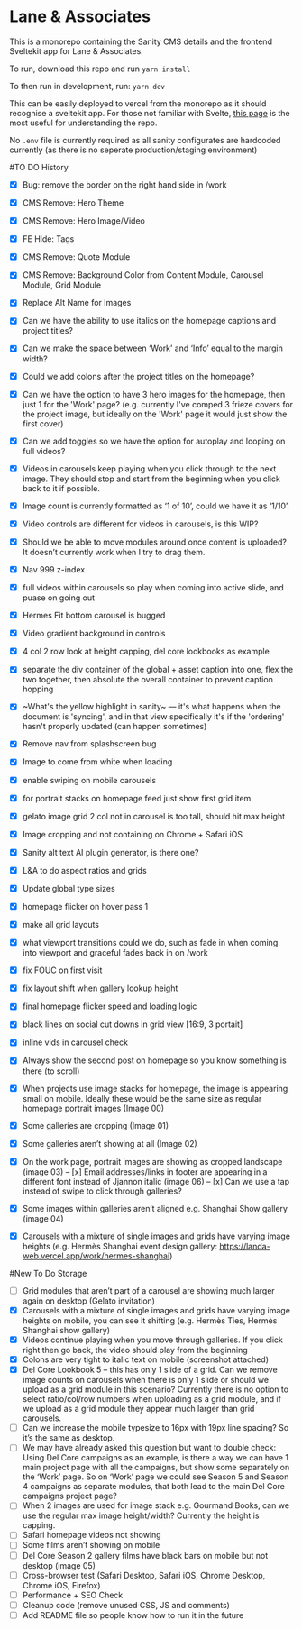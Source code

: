 # Lane & Associates


This is a monorepo containing the Sanity CMS details and the frontend Sveltekit app for Lane & Associates.

To run, download this repo and run 
```yarn install```

To then run in development, run:
```yarn dev```

This can be easily deployed to vercel from the monorepo as it should recognise a sveltekit app. For those not familiar with Svelte, [this page](https://kit.svelte.dev/docs/routing) is the most useful for understanding the repo.

No `.env` file is currently required as all sanity configurates are hardcoded currently (as there is no seperate production/staging environment)



#TO DO History

- [x] Bug: remove the border on the right hand side in /work
- [x] CMS Remove: Hero Theme
- [x] CMS Remove: Hero Image/Video
- [x] FE Hide: Tags
- [x] CMS Remove: Quote Module
- [x] CMS Remove: Background Color from Content Module, Carousel Module, Grid Module
- [x] Replace Alt Name for Images
- [x] Can we have the ability to use italics on the homepage captions and project titles?
- [x] Can we make the space between ‘Work’ and ‘Info’ equal to the margin width?
- [x] Could we add colons after the project titles on the homepage?
- [x] Can we have the option to have 3 hero images for the homepage, then just 1 for the 'Work' page? (e.g. currently I've comped 3 frieze covers for the project image, but ideally on the 'Work' page it would just show the first cover)
- [x] Can we add toggles so we have the option for autoplay and looping on full videos?
- [x] Videos in carousels keep playing when you click through to the next image. They should stop and start from the beginning when you click back to it if possible.
- [x] Image count is currently formatted as ‘1 of 10’, could we have it as ‘1/10’.
- [x] Video controls are different for videos in carousels, is this WIP?
- [x] Should we be able to move modules around once content is uploaded? It doesn’t currently work when I try to drag them.
- [x] Nav 999 z-index
- [x] full videos within carousels so play when coming into active slide, and puase on going out
- [x] Hermes Fit bottom carousel is bugged
- [x] Video gradient background in controls
- [x] 4 col 2 row look at height capping, del core lookbooks as example
- [x] separate the div container of the global + asset caption into one, flex the two together, then absolute the overall container to prevent caption hopping
- [x] ~What's the yellow highlight in sanity~ — it's what happens when the document is 'syncing', and in that view specifically it's if the 'ordering' hasn't properly updated (can happen sometimes)
- [x] Remove nav from splashscreen bug
- [x] Image to come from white when loading
- [x] enable swiping on mobile carousels
- [x] for portrait stacks on homepage feed just show first grid item
- [x] gelato image grid 2 col not in carousel is too tall, should hit max height
- [x] Image cropping and not containing on Chrome + Safari iOS
- [x] Sanity alt text AI plugin generator, is there one?
- [x] L&A to do aspect ratios and grids
- [x] Update global type sizes
- [x] homepage flicker on hover pass 1
- [x] make all grid layouts
- [x] what viewport transitions could we do, such as fade in when coming into viewport and graceful fades back in on /work
- [x] fix FOUC on first visit
- [x] fix layout shift when gallery lookup height
- [x] final homepage flicker speed and loading logic
- [x] black lines on social cut downs in grid view [16:9, 3 portait]
- [x] inline vids in carousel check 
- [x] Always show the second post on homepage so you know something is there (to scroll)
- [x] When projects use image stacks for homepage, the image is appearing small on mobile. Ideally these would be the same size as regular homepage portrait images (Image 00)
- [x] Some galleries are cropping (Image 01)
- [x] Some galleries aren’t showing at all (Image 02)
- [x] On the work page, portrait images are showing as cropped landscape (image 03)
– [x] Email addresses/links in footer are appearing in a different font instead of Jjannon italic (image 06)
– [x] Can we use a tap instead of swipe to click through galleries?
- [x] Some images within galleries aren’t aligned e.g. Shanghai Show gallery (image 04)
- [x] Carousels with a mixture of single images and grids have varying image heights (e.g. Hermès Shanghai event design gallery: https://landa-web.vercel.app/work/hermes-shanghai)


#New To Do Storage
- [ ] Grid modules that aren’t part of a carousel are showing much larger again on desktop (Gelato invitation)
- [x] Carousels with a mixture of single images and grids have varying image heights on mobile, you can see it shifting (e.g. Hermès Ties, Hermès Shanghai show gallery)
- [x] Videos continue playing when you move through galleries. If you click right then go back, the video should play from the beginning
- [x] Colons are very tight to italic text on mobile (screenshot attached)
- [x] Del Core Lookbook 5 – this has only 1 slide of a grid. Can we remove image counts on carousels when there is only 1 slide or should we upload as a grid module in this scenario? Currently there is no option to select ratio/col/row numbers when uploading as a grid module, and if we upload as a grid module they appear much larger than grid carousels.
- [ ] Can we increase the mobile typesize to 16px with 19px line spacing? So it’s the same as desktop.
- [ ] We may have already asked this question but want to double check: Using Del Core campaigns as an example, is there a way we can have 1 main project page with all the campaigns, but show some separately on the ‘Work’ page. So on ‘Work’ page we could see Season 5 and Season 4 campaigns as separate modules, that both lead to the main Del Core campaigns project page?
- [ ] When 2 images are used for image stack e.g. Gourmand Books, can we use the regular max image height/width? Currently the height is capping.
- [ ] Safari homepage videos not showing
- [ ] Some films aren’t showing on mobile
- [ ] Del Core Season 2 gallery films have black bars on mobile but not desktop (image 05)
- [ ] Cross-browser test (Safari Desktop, Safari iOS, Chrome Desktop, Chrome iOS, Firefox)
- [ ] Performance + SEO Check
- [ ] Cleanup code (remove unused CSS, JS and comments)
- [ ] Add README file so people know how to run it in the future
